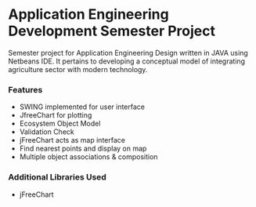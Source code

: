 # Application Engineering Development Semester Project

Semester project for Application Engineering Design written in JAVA using Netbeans IDE. It pertains to developing a conceptual model of integrating agriculture sector with modern technology.

### Features

- SWING implemented for user interface
- JfreeChart for plotting
- Ecosystem Object Model
- Validation Check
- jFreeChart acts as map interface
- Find nearest points and display on map
- Multiple object associations & composition

### Additional Libraries Used

- jFreeChart

